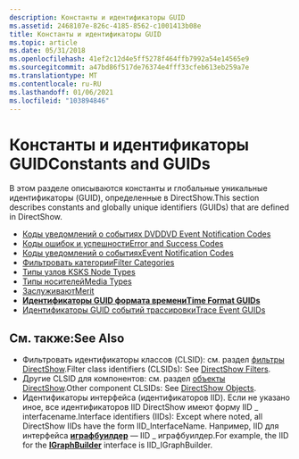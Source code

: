 ```yaml
---
description: Константы и идентификаторы GUID
ms.assetid: 2468107e-826c-4185-8562-c1001413b08e
title: Константы и идентификаторы GUID
ms.topic: article
ms.date: 05/31/2018
ms.openlocfilehash: 41ef2c12d4e5ff5278f464ffb7992a54e14565e9
ms.sourcegitcommit: a47bd86f517de76374e4fff33cfeb613eb259a7e
ms.translationtype: MT
ms.contentlocale: ru-RU
ms.lasthandoff: 01/06/2021
ms.locfileid: "103894846"
---
```

# <a name="constants-and-guids"></a><span data-ttu-id="92937-103">Константы и идентификаторы GUID</span><span class="sxs-lookup"><span data-stu-id="92937-103">Constants and GUIDs</span></span>

<span data-ttu-id="92937-104">В этом разделе описываются константы и глобальные уникальные идентификаторы (GUID), определенные в DirectShow.</span><span class="sxs-lookup"><span data-stu-id="92937-104">This section describes constants and globally unique identifiers (GUIDs) that are defined in DirectShow.</span></span>

-   [<span data-ttu-id="92937-105">Коды уведомлений о событиях DVD</span><span class="sxs-lookup"><span data-stu-id="92937-105">DVD Event Notification Codes</span></span>](dvd-notification-codes.md)
-   [<span data-ttu-id="92937-106">Коды ошибок и успешности</span><span class="sxs-lookup"><span data-stu-id="92937-106">Error and Success Codes</span></span>](error-and-success-codes.md)
-   [<span data-ttu-id="92937-107">Коды уведомлений о событиях</span><span class="sxs-lookup"><span data-stu-id="92937-107">Event Notification Codes</span></span>](event-notification-codes.md)
-   [<span data-ttu-id="92937-108">Фильтровать категории</span><span class="sxs-lookup"><span data-stu-id="92937-108">Filter Categories</span></span>](filter-categories.md)
-   [<span data-ttu-id="92937-109">Типы узлов KS</span><span class="sxs-lookup"><span data-stu-id="92937-109">KS Node Types</span></span>](ks-node-types.md)
-   [<span data-ttu-id="92937-110">Типы носителей</span><span class="sxs-lookup"><span data-stu-id="92937-110">Media Types</span></span>](media-types.md)
-   [<span data-ttu-id="92937-111">Заслуживают</span><span class="sxs-lookup"><span data-stu-id="92937-111">Merit</span></span>](merit.md)
-   [<span data-ttu-id="92937-112">**Идентификаторы GUID формата времени**</span><span class="sxs-lookup"><span data-stu-id="92937-112">**Time Format GUIDs**</span></span>](time-format-guids.md)
-   [<span data-ttu-id="92937-113">Идентификаторы GUID событий трассировки</span><span class="sxs-lookup"><span data-stu-id="92937-113">Trace Event GUIDs</span></span>](trace-guids.md)

## <a name="see-also"></a><span data-ttu-id="92937-114">См. также:</span><span class="sxs-lookup"><span data-stu-id="92937-114">See Also</span></span>

-   <span data-ttu-id="92937-115">Фильтровать идентификаторы классов (CLSID): см. раздел [фильтры DirectShow](directshow-filters.md).</span><span class="sxs-lookup"><span data-stu-id="92937-115">Filter class identifiers (CLSIDs): See [DirectShow Filters](directshow-filters.md).</span></span>
-   <span data-ttu-id="92937-116">Другие CLSID для компонентов: см. раздел [объекты DirectShow](directshow-objects.md).</span><span class="sxs-lookup"><span data-stu-id="92937-116">Other component CLSIDs: See [DirectShow Objects](directshow-objects.md).</span></span>
-   <span data-ttu-id="92937-117">Идентификаторы интерфейса (идентификаторов IID). Если не указано иное, все идентификаторов IID DirectShow имеют форму IID \_ interfacename.</span><span class="sxs-lookup"><span data-stu-id="92937-117">Interface identifiers (IIDs): Except where noted, all DirectShow IIDs have the form IID\_InterfaceName.</span></span> <span data-ttu-id="92937-118">Например, IID для интерфейса [**играфбуилдер**](/windows/desktop/api/Strmif/nn-strmif-igraphbuilder) — IID \_ играфбуилдер.</span><span class="sxs-lookup"><span data-stu-id="92937-118">For example, the IID for the [**IGraphBuilder**](/windows/desktop/api/Strmif/nn-strmif-igraphbuilder) interface is IID\_IGraphBuilder.</span></span>

 

 



